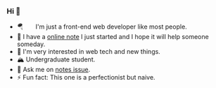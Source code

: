 ### Hi 👋

- 🪂  I'm just a front-end web developer like most people.
- 🤣  I have a [online note](https://shwvi.gitbook.io/notes/) I just started and I hope it will help someone someday.
- 🎯  I'm very interested in web tech and new things.
- 🏔  Undergraduate student.
- 💬  Ask me on [notes issue](https://github.com/Shwvi/Notes-gitbook/issues).
- ⚡  Fun fact: This one is a perfectionist but naive.
